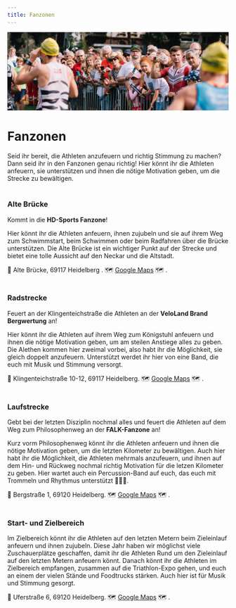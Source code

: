 ```yaml
---
title: Fanzonen
---
```


![Fanzone](/img/banner/Fanzone.png)

# Fanzonen

Seid ihr bereit, die Athleten anzufeuern und richtig Stimmung zu machen? Dann seid ihr in den Fanzonen genau richtig! Hier könnt ihr die Athleten anfeuern, sie unterstützen und ihnen die nötige Motivation geben, um die Strecke zu bewältigen.
<br/>
<br/>

### Alte Brücke

Kommt in die **HD-Sports Fanzone**!

Hier könnt ihr die Athleten anfeuern, ihnen zujubeln und sie auf ihrem Weg zum Schwimmstart, beim Schwimmen oder beim Radfahren über die Brücke unterstützen. Die Alte Brücke ist ein wichtiger Punkt auf der Strecke und bietet eine tolle Aussicht auf den Neckar und die Altstadt.

📍 Alte Brücke, 69117 Heidelberg . 🗺️ [Google Maps](https://maps.app.goo.gl/PvGyx9RdBwGJZs4r7) 🗺️ .
<br/>
<br/>

### Radstrecke

Feuert an der Klingenteichstraße die Athleten an der **VeloLand Brand Bergwertung** an! 

Hier könnt ihr die Athleten auf ihrem Weg zum Königstuhl anfeuern und ihnen die nötige Motivation geben, um am steilen Anstiege alles zu geben.
Die Alethen kommen hier zweimal vorbei, also habt ihr die Möglichkeit, sie gleich doppelt anzufeuern.
Unterstützt werdet ihr hier von eine Band, die euch mit Musik und Stimmung versorgt.

📍 Klingenteichstraße 10-12, 69117 Heidelberg. 🗺️ [Google Maps](https://maps.app.goo.gl/nE3AEk5aeX6f1XUA9) 🗺️ . 
<br/>
<br/>

### Laufstrecke

Gebt bei der letzten Disziplin nochmal alles und feuert die Athleten auf dem Weg zum Philosophenweg an der **FALK-Fanzone** an!

Kurz vorm Philosophenweg könnt ihr die Athleten anfeuern und ihnen die nötige Motivation geben, um die letzten Kilometer zu bewältigen. 
Auch hier habt ihr die Möglichkeit, die Athleten mehrmals anzufeuern, und ihnen auf dem Hin- und Rückweg nochmal richtig Motivation für die letzen Kilometer zu geben.
Hier wartet auch ein Percussion-Band auf euch, das euch mit Trommeln und Rhythmus unterstützt 🎉🥁🥳.

📍 Bergstraße 1, 69120 Heidelberg. 🗺️ [Google Maps](https://maps.app.goo.gl/mWfWJrzdQFumaCX99) 🗺️ .
<br/>
<br/>


### Start- und Zielbereich

Im Zielbereich könnt ihr die Athleten auf den letzten Metern beim Zieleinlauf anfeuern und ihnen zujubeln. 
Diese Jahr haben wir möglichst viele Zuschauerplätze geschaffen, damit ihr die Athleten Rund um den Zieleinlauf auf den letzten Metern anfeuern könnt.
Danach könnt ihr die Athleten im Zielbereich empfangen, zusammen auf die Triathlon-Expo gehen, und euch an einem der vielen Stände und Foodtrucks stärken.
Auch hier ist für Musik und Stimmung gesorgt. 

📍 Uferstraße 6, 69120 Heidelberg. 🗺️ [Google Maps](https://maps.app.goo.gl/jV52gPcLSuhk3tBy9) 🗺️ .
